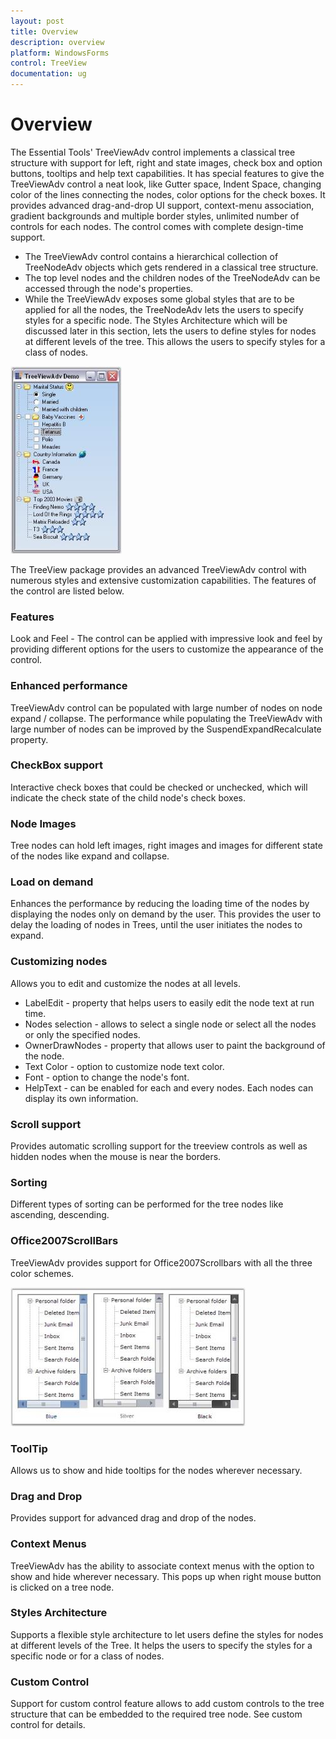 ```yaml
---
layout: post
title: Overview
description: overview
platform: WindowsForms
control: TreeView 
documentation: ug
---
```


# Overview

The Essential Tools' TreeViewAdv control implements a classical tree structure with support for left, right and state images, check box and option buttons, tooltips and help text capabilities. It has special features to give the TreeViewAdv control a neat look, like Gutter space, Indent Space, changing color of the lines connecting the nodes, color options for the check boxes. It provides advanced drag-and-drop UI support, context-menu association, gradient backgrounds and multiple border styles, unlimited number of controls for each nodes. The control comes with complete design-time support.

* The TreeViewAdv control contains a hierarchical collection of TreeNodeAdv objects which gets rendered in a classical tree structure.
* The top level nodes and the children nodes of the TreeNodeAdv can be accessed through the node's properties.
* While the TreeViewAdv exposes some global styles that are to be applied for all the nodes, the TreeNodeAdv lets the users to specify styles for a specific node. The Styles Architecture which will be discussed later in this section, lets the users to define styles for nodes at different levels of the tree. This allows the users to specify styles for a class of nodes.

![](Overview_images/Overview_img1.jpeg)



The TreeView package provides an advanced TreeViewAdv control with numerous styles and extensive customization capabilities. The features of the control are  listed below.

### Features

Look and Feel - The control can be applied with impressive look and feel by providing different options for the users to customize the appearance of the control. 

### Enhanced performance 

TreeViewAdv control can be populated with large number of nodes on node expand / collapse. The performance while populating the TreeViewAdv with large number of nodes can be improved by the SuspendExpandRecalculate property.

### CheckBox support 

Interactive check boxes that could be checked or unchecked, which will indicate the check state of the child node's check boxes. 

### Node Images

Tree nodes can hold left images, right images and images for different state of the nodes like expand and collapse.

### Load on demand 

Enhances the performance by reducing the loading time of the nodes by displaying the nodes only on demand by the user. This provides the user to delay the loading of nodes in Trees, until the user initiates the nodes to expand.

### Customizing nodes

Allows you to edit and customize the nodes at all levels.

* LabelEdit - property that helps users to easily edit the node text at run time.
* Nodes selection - allows to select a single node or select all the nodes or only the specified nodes.
* OwnerDrawNodes - property that allows user to paint the background of the node. 
* Text Color - option to customize node text color.
* Font - option to change the node's font.
* HelpText - can be enabled for each and every nodes. Each nodes can display its own information.

### Scroll support 

Provides automatic scrolling support for the treeview controls as well as hidden nodes when the mouse is near the borders. 

### Sorting

Different types of sorting can be performed for the tree nodes like ascending, descending.

### Office2007ScrollBars

TreeViewAdv provides support for Office2007Scrollbars with all the three color schemes.

![](Overview_images/Overview_img2.jpeg)



### ToolTip 

Allows us to show and hide tooltips for the nodes wherever necessary.

### Drag and Drop 

Provides support for advanced drag and drop of the nodes.

### Context Menus

TreeViewAdv has the ability to associate context menus with the option to show and hide wherever necessary. This pops up when right mouse button is clicked on a tree node.

### Styles Architecture 

Supports a flexible style architecture to let users define the styles for nodes at different levels of the Tree. It helps the users to specify the styles for a specific node or for a class of nodes.

### Custom Control

Support for custom control feature allows to add custom controls to the tree structure that can be embedded to the required tree node. See custom control for details.



